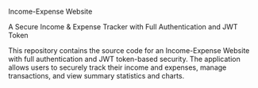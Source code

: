 Income-Expense Website

A Secure Income & Expense Tracker with Full Authentication and JWT Token

This repository contains the source code for an Income-Expense Website with full authentication and JWT token-based security.
The application allows users to securely track their income and expenses, manage transactions, and view summary statistics and charts.
